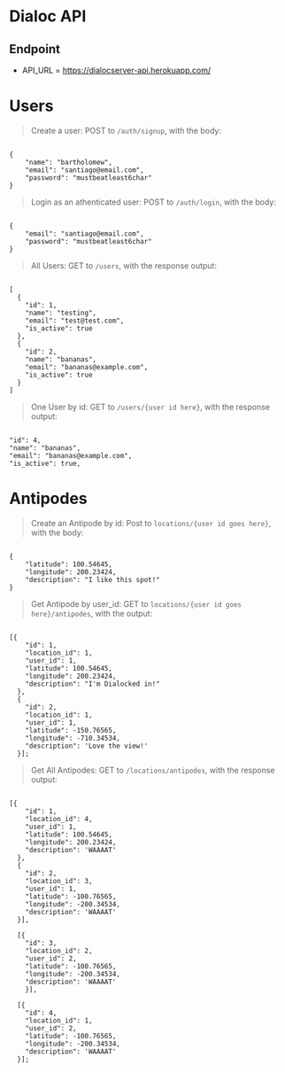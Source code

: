 # Dialoc API

## Endpoint

* API_URL = https://dialocserver-api.herokuapp.com/

# Users

> Create a user: POST to `/auth/signup`, with the body:

```

{
	"name": "bartholomew",
	"email": "santiago@email.com",
	"password": "mustbeatleast6char"
}

```
> Login as an athenticated user: POST to `/auth/login`, with the body:

```

{
	"email": "santiago@email.com",
	"password": "mustbeatleast6char"
}

```

> All Users: GET to `/users`, with the response output:

```

[
  {
    "id": 1,
    "name": "testing",
    "email": "test@test.com",
    "is_active": true
  },
  {
    "id": 2,
    "name": "bananas",
    "email": "bananas@example.com",
    "is_active": true
  }
]

```

> One User by id: GET to `/users/{user id here}`, with the response output:

```

"id": 4,
"name": "bananas",
"email": "bananas@example.com",
"is_active": true,

```

# Antipodes

> Create an Antipode by id: Post to `locations/{user id goes here}`, with the body:

```

{
    "latitude": 100.54645,
    "longitude": 200.23424,
    "description": "I like this spot!"
}

```

> Get Antipode by user_id: GET to `locations/{user id goes here}/antipodes`, with the output:

```

[{
    "id": 1,
    "location_id": 1,
    "user_id": 1,
    "latitude": 100.54645,
    "longitude": 200.23424,
    "description": "I'm Dialocked in!"
  },
  {
    "id": 2,
    "location_id": 1,
    "user_id": 1,
    "latitude": -150.76565,
    "longitude": -710.34534,
    "description": 'Love the view!'
  }];

```


> Get All Antipodes: GET to `/locations/antipodes`, with the response output:

```

[{
    "id": 1,
    "location_id": 4,
    "user_id": 1,
    "latitude": 100.54645,
    "longitude": 200.23424,
    "description": 'WAAAAT'
  },
  {
    "id": 2,
    "location_id": 3,
    "user_id": 1,
    "latitude": -100.76565,
    "longitude": -200.34534,
    "description": 'WAAAAT'
  }],

  [{
    "id": 3,
    "location_id": 2,
    "user_id": 2,
    "latitude": -100.76565,
    "longitude": -200.34534,
    "description": 'WAAAAT'
    }],

  [{
    "id": 4,
    "location_id": 1,
    "user_id": 2,
    "latitude": -100.76565,
    "longitude": -200.34534,
    "description": 'WAAAAT'
  }];


```

